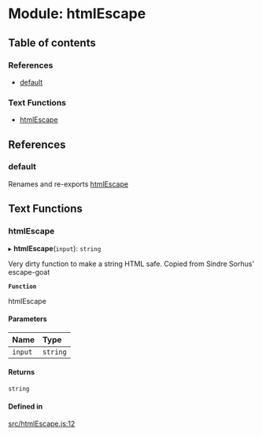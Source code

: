 # Module: htmlEscape

## Table of contents

### References

- [default](htmlEscape.md#default)

### Text Functions

- [htmlEscape](htmlEscape.md#htmlescape)

## References

### default

Renames and re-exports [htmlEscape](htmlEscape.md#htmlescape)

## Text Functions

### htmlEscape

▸ **htmlEscape**(`input`): `string`

Very dirty function to make a string HTML safe.
Copied from Sindre Sorhus' escape-goat

**`Function`**

htmlEscape

#### Parameters

| Name | Type |
| :------ | :------ |
| `input` | `string` |

#### Returns

`string`

#### Defined in

[src/htmlEscape.js:12](https://github.com/Twipped/js-utils/blob/f2eceb5/src/htmlEscape.js#L12)

